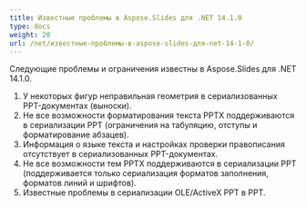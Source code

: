```yaml
---
title: Известные проблемы в Aspose.Slides для .NET 14.1.0
type: docs
weight: 20
url: /net/известные-проблемы-в-aspose-slides-для-net-14-1-0/
---
```


Следующие проблемы и ограничения известны в Aspose.Slides для .NET 14.1.0.

1. У некоторых фигур неправильная геометрия в сериализованных PPT-документах (выноски).
1. Не все возможности форматирования текста PPTX поддерживаются в сериализации PPT (ограничения на табуляцию, отступы и форматирование абзацев).
1. Информация о языке текста и настройках проверки правописания отсутствует в сериализованных PPT-документах.
1. Не все возможности тем PPTX поддерживаются в сериализации PPT (поддерживается только сериализация форматов заполнения, форматов линий и шрифтов).
1. Известные проблемы в сериализации OLE/ActiveX PPT в PPT.